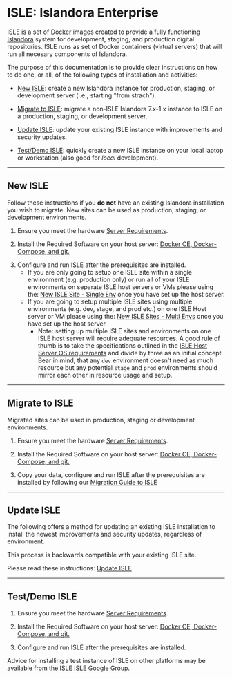 # ISLE: Islandora Enterprise

ISLE is a set of [Docker](https://docker.com) images created to provide a fully functioning [Islandora](https://islandora.ca) system for development, staging, and production digital repositories. ISLE runs as set of Docker containers (virtual servers) that will run all necesary components of Islandora. 

The purpose of this documentation is to provide clear instructions on how to do one, or all, of the following types of installation and activities:

* [New ISLE](#new-isle): create a new Islandora instance for production, staging, or development server (i.e., starting "from strach").

* [Migrate to ISLE](#migrate-to-isle): migrate a non-ISLE Islandora 7.x-1.x instance to ISLE on a production, staging, or development server.

* [Update ISLE](#update-isle): update your existing ISLE instance with improvements and security updates.

* [Test/Demo ISLE](#testdemo-isle): quickly create a new ISLE instance on your local laptop or workstation (also good for _local_ development).

---

## New ISLE

Follow these instructions if you **do not** have an existing Islandora installation you wish to migrate. New sites can be used as production, staging, or development environments. 

1. Ensure you meet the hardware [Server Requirements](01_installation_host_server/server-requirements.md).

2. Install the Required Software on your host server: [Docker CE, Docker-Compose, and git.](01_installation_host_server/software-dependencies.md)
<!--
* 
    - [Ubuntu 18.04](01_installation_host_server/install_on_ubuntu_1804.md)

    - [Centos 7.x](01_installation_host_server/install_on_centos.md)
-->
3. Configure and run ISLE after the prerequisites are installed.
    - If you are only going to setup one ISLE site within a single environment (e.g. production only) or run all of your ISLE environments on separate ISLE host servers or VMs please using the: [New ISLE Site - Single Env](03_installation_new_site/new_site_installation_guide_single.md) once you have set up the host server.
    - If you are going to setup multiple ISLE sites using multiple environments (e.g. dev, stage, and prod etc.) on one ISLE Host server or VM please using the: [New ISLE Sites - Multi Envs](03_installation_new_site/new_site_installation_guide_multi.md) once you have set up the host server.
        - Note: setting up multiple ISLE sites and environments on one ISLE host server will require adequate resources. A good rule of thumb is to take the specifications outlined in the [ISLE Host Server OS requirements](01_installation_host_server/host_server_system_specifications.md) and divide by three as an initial concept. Bear in mind, that any `dev` environment doesn't need as much resource but any potential `stage` and `prod` environments should mirror each other in resource usage and setup.

---

## Migrate to ISLE

Migrated sites can be used in production, staging or development environments.

1. Ensure you meet the hardware [Server Requirements](01_installation_host_server/server-requirements.md).

2. Install the Required Software on your host server: [Docker CE, Docker-Compose, and git.](01_installation_host_server/software-dependencies.md)
<!--
* [Ubuntu 18.04](01_installation_host_server/install_on_ubuntu_1804.md)

* [Centos 7.x](01_installation_host_server/install_on_centos.md)
-->
3. Copy your data, configure and run ISLE after the prerequisites are installed by following our [Migration Guide to ISLE](04_installation_migration/migration_installation_guide.md)

---

## Update ISLE

The following offers a method for updating an existing ISLE installation to install the newest improvements and security updates, regardless of environment.

This process is backwards compatible with your existing ISLE site.

Please read these  instructions: [Update ISLE](07_appendices/update_isle.md)

---

## Test/Demo ISLE

1. Ensure you meet the hardware [Server Requirements](01_installation_host_server/server-requirements.md).

2. Install the Required Software on your host server: [Docker CE, Docker-Compose, and git.](01_installation_host_server/software-dependencies.md)

3. Configure and run ISLE after the prerequisites are installed.

Advice for installing a test instance of ISLE on other platforms may be available from the [ISLE ISLE Google Group](https://groups.google.com/forum/#!forum/islandora-isle).
